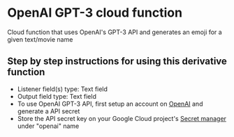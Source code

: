 # OpenAI GPT-3 cloud function

Cloud function that uses OpenAI's GPT-3 API and generates an emoji for a given text/movie name

## Step by step instructions for using this derivative function

- Listener field(s) type: Text field
- Output field type: Text field
- To use OpenAI GPT-3 API, first setup an account on [OpenAI](https://openai.com/) and generate a API secret
- Store the API secret key on your Google Cloud project's [Secret manager](https://console.cloud.google.com/security/secret-manager) under "openai" name
